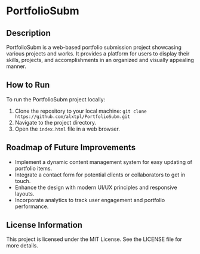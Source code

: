 # PortfolioSubm

## Description

PortfolioSubm is a web-based portfolio submission project showcasing various projects and works. It provides a platform for users to display their skills, projects, and accomplishments in an organized and visually appealing manner.

## How to Run

To run the PortfolioSubm project locally:
1. Clone the repository to your local machine: `git clone https://github.com/alxtpl/PortfolioSubm.git`
2. Navigate to the project directory.
3. Open the `index.html` file in a web browser.

## Roadmap of Future Improvements

- Implement a dynamic content management system for easy updating of portfolio items.
- Integrate a contact form for potential clients or collaborators to get in touch.
- Enhance the design with modern UI/UX principles and responsive layouts.
- Incorporate analytics to track user engagement and portfolio performance.

## License Information

This project is licensed under the MIT License. See the LICENSE file for more details.
